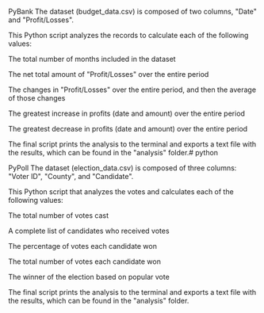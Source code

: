 PyBank
The dataset (budget_data.csv) is composed of two columns, "Date" and "Profit/Losses".

This Python script analyzes the records to calculate each of the following values:

The total number of months included in the dataset

The net total amount of "Profit/Losses" over the entire period

The changes in "Profit/Losses" over the entire period, and then the average of those changes

The greatest increase in profits (date and amount) over the entire period

The greatest decrease in profits (date and amount) over the entire period

The final script prints the analysis to the terminal and exports a text file with the results, which can be found in the "analysis" folder.# python

PyPoll
The dataset (election_data.csv) is composed of three columns: "Voter ID", "County", and "Candidate".

This Python script that analyzes the votes and calculates each of the following values:

The total number of votes cast

A complete list of candidates who received votes

The percentage of votes each candidate won

The total number of votes each candidate won

The winner of the election based on popular vote

The final script prints the analysis to the terminal and exports a text file with the results, which can be found in the "analysis" folder.
